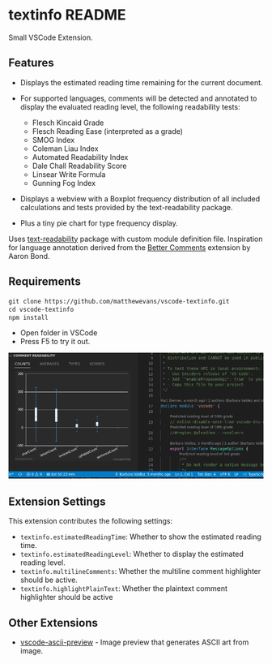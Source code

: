 # textinfo README

Small VSCode Extension.

## Features

- Displays the estimated reading time remaining for the current document. 
- For supported languages, comments will be detected and annotated to display the evaluated reading level, the following readability tests:
  - Flesch Kincaid Grade
  - Flesch Reading Ease (interpreted as a grade)
  - SMOG Index
  - Coleman Liau Index
  - Automated Readability Index
  - Dale Chall Readability Score
  - Linsear Write Formula
  - Gunning Fog Index

- Displays a webview with a Boxplot frequency distribution of all included calculations and tests provided by the text-readability package.
- Plus a tiny pie chart for type frequency display.

Uses [text-readability](https://github.com/clearnote01/readability) package with custom module definition file.
Inspiration for language annotation derived from the [Better Comments](https://github.com/aaron-bond/better-comments) extension by Aaron Bond.

## Requirements

~~~
git clone https://github.com/matthewevans/vscode-textinfo.git
cd vscode-textinfo
npm install
~~~

* Open folder in VSCode
* Press F5 to try it out.

![Sample Screenshot](/assets/screencap.png?raw=true "Screenshot")

## Extension Settings

This extension contributes the following settings:

* `textinfo.estimatedReadingTime`: Whether to show the estimated reading time.
* `textinfo.estimatedReadingLevel`: Whether to display the estimated reading level.
* `textinfo.multilineComments`: Whether the multiline comment highlighter should be active.
* `textinfo.highlightPlainText`: Whether the plaintext comment highlighter should be active

## Other Extensions

* [vscode-ascii-preview](https://github.com/matthewevans/vscode-ascii-preview) - Image preview that generates ASCII art from image.

